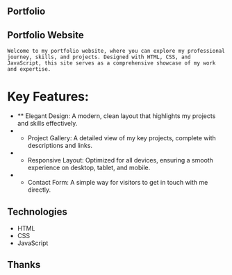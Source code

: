 ## Portfolio

## Portfolio Website

    Welcome to my portfolio website, where you can explore my professional journey, skills, and projects. Designed with HTML, CSS, and JavaScript, this site serves as a comprehensive showcase of my work 
    and expertise.

# Key Features:
  
  - ** Elegant Design: A modern, clean layout that highlights my projects and skills effectively.
  - * Project Gallery: A detailed view of my key projects, complete with descriptions and links.
  - * Responsive Layout: Optimized for all devices, ensuring a smooth experience on desktop, tablet, and mobile.
  - * Contact Form: A simple way for visitors to get in touch with me directly.

## Technologies

- HTML
- CSS
- JavaScript


## Thanks 



